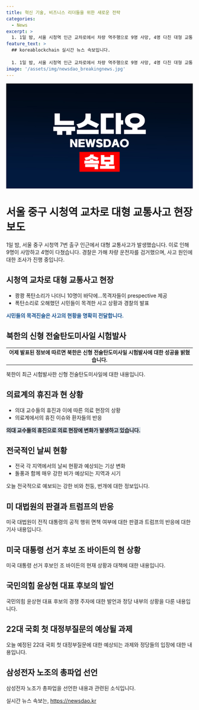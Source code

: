 ```yaml
---
title: 혁신 기술, 비즈니스 리더들을 위한 새로운 전략
categories:
  - News
excerpt: >
  1. 1일 밤, 서울 시청역 인근 교차로에서 차량 역주행으로 9명 사망, 4명 다친 대형 교통사고 발생. 운전자는 급발진 주장 중. (기사 전문: https://www.yna.co.kr/view/AKR20240701175252004) 2. 북한, 4.5t 초대형 탄두 신형 전술탄도미사일 시험발사 성공. 시험발사는 최대사거리와 명중정확성 확인 목적. (기사 전문: https://www.yna.co.kr/view/AKR20240702010900504) 3. 교수들 휴진 논란 계속되며 전공의들은 블랙리스트로 복귀 어려움. 의료 현장에 영향 우려. (기사 전문: https://www.yna.co.kr/view/AKR20240701163100530) 4. 전국 강한 비 동반한 천둥·번개 예상. 비가 소강상태를 보일 지역도 있을 전망. (기사 전문: https://www.yna.co.kr/view/AKR20240702006500034) 5. 미국 대법, 트럼프의 재임 중 공적행위는 면책. 대선 결과 뒤집기 시도 혐의에 대한 판단 하급심에. (기사 전문: https://www.yna.co.kr/view/AKR20240701177053071)
feature_text: >
  ## koreablockchain 실시간 뉴스 속보입니다.

  1. 1일 밤, 서울 시청역 인근 교차로에서 차량 역주행으로 9명 사망, 4명 다친 대형 교통사고 발생. 운전자는 급발진 주장 중. (기사 전문: https://www.yna.co.kr/view/AKR20240701175252004) 2. 북한, 4.5t 초대형 탄두 신형 전술탄도미사일 시험발사 성공. 시험발사는 최대사거리와 명중정확성 확인 목적. (기사 전문: https://www.yna.co.kr/view/AKR20240702010900504) 3. 교수들 휴진 논란 계속되며 전공의들은 블랙리스트로 복귀 어려움. 의료 현장에 영향 우려. (기사 전문: https://www.yna.co.kr/view/AKR20240701163100530) 4. 전국 강한 비 동반한 천둥·번개 예상. 비가 소강상태를 보일 지역도 있을 전망. (기사 전문: https://www.yna.co.kr/view/AKR20240702006500034) 5. 미국 대법, 트럼프의 재임 중 공적행위는 면책. 대선 결과 뒤집기 시도 혐의에 대한 판단 하급심에. (기사 전문: https://www.yna.co.kr/view/AKR20240701177053071)
image: '/assets/img/newsdao_breakingnews.jpg'
---
```


<p><img src="/assets/img/newsdao_breakingnews.jpg" alt="koreablockchain 속보" /></p>

<h1 data-ke-size="size26">서울 중구 시청역 교차로 대형 교통사고 현장 보도</h1>

<p data-ke-size="size16">1일 밤, 서울 중구 시청역 7번 출구 인근에서 대형 교통사고가 발생했습니다. 이로 인해 9명이 사망하고 4명이 다쳤습니다. 경찰은 가해 차량 운전자를 검거했으며, 사고 원인에 대한 조사가 진행 중입니다.</p>

<h2 data-ke-size="size24">시청역 교차로 대형 교통사고 현장</h2>

<ul>
<li>쾅쾅 폭탄소리가 나더니 10명이 바닥에…목격자들이 prespective 제공</li>
<li>폭탄소리로 오해했던 시민들이 목격한 사고 상황과 경찰의 발표</li>
</ul>

<p data-ke-size="size16"><b><span style="color: #1a5490;">시민들의 목격진술은 사고의 현황을 명확히 전달합니다.</span></b></p>

<h2 data-ke-size="size24">북한의 신형 전술탄도미사일 시험발사</h2>

<table>
<tbody>
<tr>
<td style="text-align: center; height: 17px;"><b>어제 발표된 정보에 따르면 북한은 신형 전술탄도미사일 시험발사에 대한 성공을 밝혔습니다.</b></td>
</tr>
</tbody>
</table>

<p data-ke-size="size16">북한이 최근 시험발사한 신형 전술탄도미사일에 대한 내용입니다.</p>

<h2 data-ke-size="size24">의료계의 휴진과 현 상황</h2>

<ul>
<li>의대 교수들의 휴진과 이에 따른 의료 현장의 상황</li>
<li>의료계에서의 휴진 이슈와 환자들의 반응</li>
</ul>

<p data-ke-size="size16"><b><span style="background-color: #21538527;">의대 교수들의 휴진으로 의료 현장에 변화가 발생하고 있습니다.</span></b></p>

<h2 data-ke-size="size24">전국적인 날씨 현황</h2>

<ul>
<li>전국 각 지역에서의 날씨 현황과 예상되는 기상 변화</li>
<li>돌풍과 함께 매우 강한 비가 예상되는 지역과 시기</li>
</ul>

<p data-ke-size="size16">오늘 전국적으로 예보되는 강한 비와 천둥, 번개에 대한 정보입니다.</p>

<h2 data-ke-size="size24">미 대법원의 판결과 트럼프의 반응</h2>

<p data-ke-size="size16">미국 대법원이 전직 대통령의 공적 행위 면책 여부에 대한 판결과 트럼프의 반응에 대한 기사 내용입니다.</p>

<h2 data-ke-size="size24">미국 대통령 선거 후보 조 바이든의 현 상황</h2>

<p data-ke-size="size16">미국 대통령 선거 후보인 조 바이든의 현재 상황과 대책에 대한 내용입니다.</p>

<h2 data-ke-size="size24">국민의힘 윤상현 대표 후보의 발언</h2>

<p data-ke-size="size16">국민의힘 윤상현 대표 후보의 경쟁 주자에 대한 발언과 정당 내부의 상황을 다룬 내용입니다.</p>

<h2 data-ke-size="size24">22대 국회 첫 대정부질문의 예상될 과제</h2>

<p data-ke-size="size16">오늘 예정된 22대 국회 첫 대정부질문에 대한 예상되는 과제와 정당들의 입장에 대한 내용입니다.</p>

<h2 data-ke-size="size24">삼성전자 노조의 총파업 선언</h2>

<p data-ke-size="size16">삼성전자 노조가 총파업을 선언한 내용과 관련된 소식입니다.</p>
실시간 뉴스 속보는, <a href="https://newsdao.kr" rel="dofollow">https://newsdao.kr</a>


